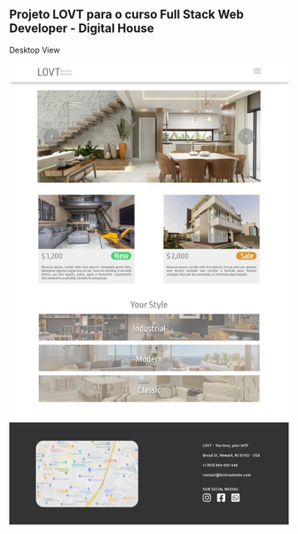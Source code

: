 ## Projeto LOVT para o curso Full Stack Web Developer - Digital House

Desktop View
								
![alt text](https://github.com/lefurtado/lovt/blob/master/project_img/lovtfinal.png)
